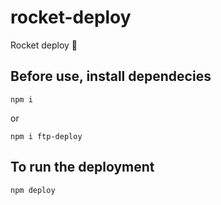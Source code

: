 # rocket-deploy
Rocket deploy 🚀

## Before use, install dependecies
```
npm i
```
or
```
npm i ftp-deploy
```

## To run the deployment
```
npm deploy
```
